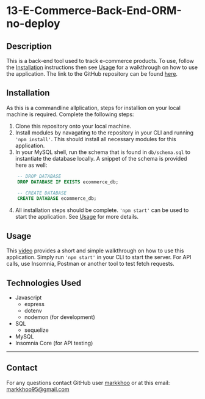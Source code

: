 # 13-E-Commerce-Back-End-ORM-no-deploy

## Description
This is a back-end tool used to track e-commerce products. To use, follow the [Installation](##Installation) instructions then see [Usage](##Usage) for a walkthrough on how to use the application. The link to the GitHub repository can be found [here](https://github.com/markkhoo/13-E-Commerce-Back-End-ORM-no-deploy).

## Installation
As this is a commandline allplication, steps for installion on your local machine is required. Complete the following steps:
1. Clone this repository onto your local machine.
2. Install modules by navagating to the repository in your CLI and running `'npm install'`. This should install all necessary modules for this application.
3. In your MySQL shell, run the schema that is found in `db/schema.sql` to instantiate the database locally. A snippet of the schema is provided here as well:
```sql
    -- DROP DATABASE
    DROP DATABASE IF EXISTS ecommerce_db;

    -- CREATE DATABASE
    CREATE DATABASE ecommerce_db;
```
4. All installation steps should be complete. `'npm start'` can be used to start the application. See [Usage](##Usage) for more details.

## Usage
This [video](https://youtu.be/k1TTuy6QAng) provides a short and simple walkthrough on how to use this application. Simply run `'npm start'` in your CLI to start the server. For API calls, use Insomnia, Postman or another tool to test fetch requests.

## Technologies Used
* Javascript
    * express
    * dotenv
    * nodemon (for development)
* SQL
    * sequelize
* MySQL
* Insomnia Core (for API testing)

---

## Contact
For any questions contact GitHub user [markkhoo](https://github.com/markkhoo) or at this email: markkhoo95@gmail.com